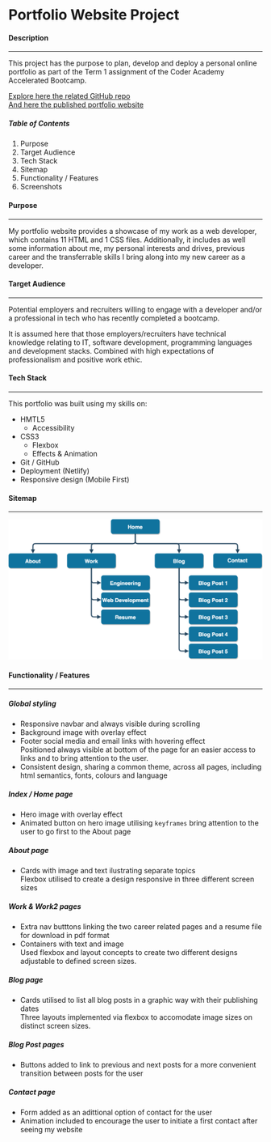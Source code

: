 # Portfolio Website Project

#### Description
___
This project has the purpose to plan, develop and deploy a personal online portfolio as part of the Term 1 assignment of the Coder Academy Accelerated Bootcamp.

[Explore here the related GitHub repo](https://github.com/limagisele/portfolio)  
[And here the published portfolio website](https://confident-swirles-9bfa2e.netlify.app)  

##### Table of Contents
1. Purpose
2. Target Audience
3. Tech Stack
4. Sitemap
5. Functionality / Features
6. Screenshots

#### Purpose
---
My portfolio website provides a showcase of my work as a web developer, which contains 11 HTML and 1 CSS files. Additionally, it includes as well some information about me, my personal interests and drives, previous career and the transferrable skills I bring along into my new career as a developer. 

#### Target Audience
___
Potential employers and recruiters willing to engage with a developer and/or a professional in tech who has recently completed a bootcamp.

It is assumed here that those employers/recruiters have technical knowledge relating to IT, software development, programming languages and development stacks. Combined with high expectations of professionalism and positive work ethic.

#### Tech Stack
___
This portfolio was built using my skills on:
* HMTL5
  * Accessibility
* CSS3
  * Flexbox
  * Effects & Animation
* Git / GitHub
* Deployment (Netlify)
* Responsive design (Mobile First)

#### Sitemap
___
![sitemap](docs/sitemap.png)

#### Functionality / Features
___
##### Global styling
* Responsive navbar and always visible during scrolling
* Background image with overlay effect
* Footer social media and email links with hovering effect  
  Positioned always visible at bottom of the page for an easier access to links and to bring attention to the user.
* Consistent design, sharing a common theme, across all pages, including html semantics, fonts, colours and language
##### Index / Home page
* Hero image with overlay effect
* Animated button on hero image utilising `keyframes` bring attention to the user to go first to the About page
##### About page
* Cards with image and text ilustrating separate topics  
  Flexbox utilised to create a design responsive in three different screen sizes
##### Work & Work2 pages
* Extra nav butttons linking the two career related pages and a resume file for download in pdf format  
* Containers with text and image  
  Used flexbox and layout concepts to create two different designs adjustable to defined screen sizes.
##### Blog page
* Cards utilised to list all blog posts in a graphic way with their publishing dates  
  Three layouts implemented via flexbox to accomodate image sizes on distinct screen sizes.
##### Blog Post pages
* Buttons added to link to previous and next posts for a more convenient transition between posts for the user
##### Contact page
* Form added as an adittional option of contact for the user
* Animation included to encourage the user to initiate a first contact after seeing my website
